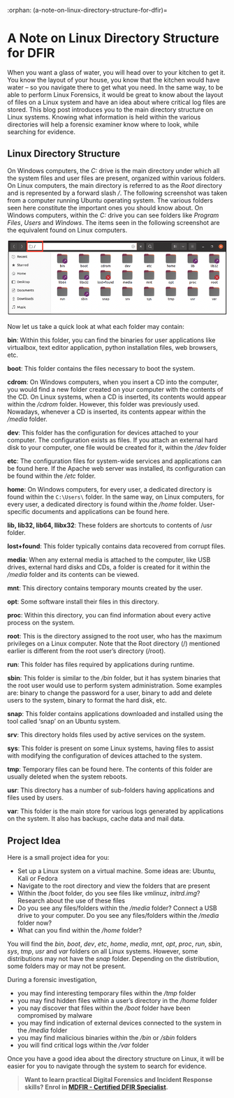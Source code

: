 :orphan:
(a-note-on-linux-directory-structure-for-dfir)=

# A Note on Linux Directory Structure for DFIR

When you want a glass of water, you will head over to your kitchen to get it. You know the layout of your house, you know that the kitchen would have water – so you navigate there to get what you need. In the same way, to be able to perform Linux Forensics, it would be great to know about the layout of files on a Linux system and have an idea about where critical log files are stored. This blog post introduces you to the main directory structure on Linux systems. Knowing what information is held within the various directories will help a forensic examiner know where to look, while searching for evidence.

## Linux Directory Structure

On Windows computers, the _C:_ drive is the main directory under which all the system files and user files are present, organized within various folders. On Linux computers, the main directory is referred to as the _Root_ directory and is represented by a forward slash _/_.
The following screenshot was taken from a computer running Ubuntu operating system. The various folders seen here constitute the important ones you should know about. On Windows computers, within the _C:_ drive you can see folders like _Program Files_, _Users_ and _Windows_. The items seen in the following screenshot are the equivalent found on Linux computers.

![linux directory structure](images/dir-1.png)

Now let us take a quick look at what each folder may contain:

**bin**: Within this folder, you can find the binaries for user applications like virtualbox, text editor application, python installation files, web browsers, etc.

**boot**: This folder contains the files necessary to boot the system.

**cdrom**: On Windows computers, when you insert a CD into the computer, you would find a new folder created on your computer with the contents of the CD. On Linux systems, when a CD is inserted, its contents would appear within the _/cdrom_ folder. However, this folder was previously used. Nowadays, whenever a CD is inserted, its contents appear within the _/media_ folder.

**dev**: This folder has the configuration for devices attached to your computer. The configuration exists as files. If you attach an external hard disk to your computer, one file would be created for it, within the _/dev_ folder

**etc**: The configuration files for system-wide services and applications can be found here. If the Apache web server was installed, its configuration can be found within the _/etc_ folder.

**home**: On Windows computers, for every user, a dedicated directory is found within the `C:\Users\` folder. In the same way, on Linux computers, for every user, a dedicated directory is found within the _/home_ folder. User-specific documents and applications can be found here.

**lib, lib32, lib64, llibx32**: These folders are shortcuts to contents of /usr folder.

**lost+found**: This folder typically contains data recovered from corrupt files.

**media**: When any external media is attached to the computer, like USB drives, external hard disks and CDs, a folder is created for it within the _/media_ folder and its contents can be viewed.

**mnt**: This directory contains temporary mounts created by the user.

**opt**: Some software install their files in this directory.

**proc**: Within this directory, you can find information about every active process on the system.

**root**: This is the directory assigned to the root user, who has the maximum privileges on a Linux computer. Note that the Root directory (/) mentioned earlier is different from the root user’s directory (/root).

**run**: This folder has files required by applications during runtime.

**sbin**: This folder is similar to the _/bin_ folder, but it has system binaries that the root user would use to perform system administration. Some examples are: binary to change the password for a user, binary to add and delete users to the system, binary to format the hard disk, etc.

**snap**: This folder contains applications downloaded and installed using the tool called ‘snap’ on an Ubuntu system.

**srv**: This directory holds files used by active services on the system.

**sys**: This folder is present on some Linux systems, having files to assist with modifying the configuration of devices attached to the system.

**tmp**: Temporary files can be found here. The contents of this folder are usually deleted when the system reboots.

**usr**: This directory has a number of sub-folders having applications and files used by users.

**var**: This folder is the main store for various logs generated by applications on the system. It also has backups, cache data and mail data.

## Project Idea

Here is a small project idea for you:

- Set up a Linux system on a virtual machine. Some ideas are: Ubuntu, Kali or Fedora
- Navigate to the root directory and view the folders that are present
- Within the /boot folder, do you see files like _vmlinuz_, _initrd.img_? Research about the use of these files
- Do you see any files/folders within the _/media_ folder? Connect a USB drive to your computer. Do you see any files/folders within the _/media_ folder now?
- What can you find within the _/home_ folder?

You will find the _bin_, _boot_, _dev_, _etc_, _home_, _media_, _mnt_, _opt_, _proc_, _run_, _sbin_, _sys_, _tmp_, _usr_ and _var_ folders on all Linux systems. However, some distributions may not have the _snap_ folder. Depending on the distribution, some folders may or may not be present.

During a forensic investigation,

- you may find interesting temporary files within the _/tmp_ folder
- you may find hidden files within a user’s directory in the _/home_ folder
- you nay discover that files within the _/boot_ folder have been compromised by malware
- you may find indication of external devices connected to the system in the _/media_ folder
- you may find malicious binaries within the _/bin_ or _/sbin_ folders
- you will find critical logs within the _/var_ folder

Once you have a good idea about the directory structure on Linux, it will be easier for you to navigate through the system to search for evidence.

> **Want to learn practical Digital Forensics and Incident Response skills? Enrol in [MDFIR - Certified DFIR Specialist](https://www.mosse-institute.com/certifications/mdfir-certified-dfir-specialist.html).**
